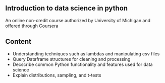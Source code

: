 ## Introduction to data science in python

An online non-credit course authorized by University of Michigan and offered through Coursera

## Content
<ul>
<li>Understanding techniques such as lambdas and manipulating csv files</li>
<li>Query Dataframe structures for cleaning and processing</li>
<li>Decscribe common Python functionality and features used for data science</li>
<li>Explain distributions, sampling, and t-tests</li>

</ul>


